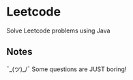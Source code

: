 # Leetcode
Solve Leetcode problems using Java

## Notes
¯\_(ツ)_/¯
Some questions are JUST boring! 







